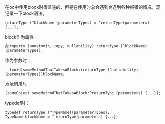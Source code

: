 在oc中使用block时很普遍的，但是在使用时总会遇到会遇到各种报错的情况，现记录一下block语法。

    returnType (^blockName)(parameterTypes) = ^returnType(parameters) {...}; 

block作为属性：

    @property (nonatomic, copy, nullability) returnType (^blockName)(parameterTypes); 

作为参数时：

    - (void)someMethodThatTakesABlock:(returnType (^nullability)(parameterTypes))blockName;

方法调用时：

    [someObject someMethodThatTakesABlock:^returnType (parameters) {...}]; 

typedef时：

    typedef returnType (^TypeName)(parameterTypes);
    TypeName blockName = ^returnType(parameters) {...}; 
